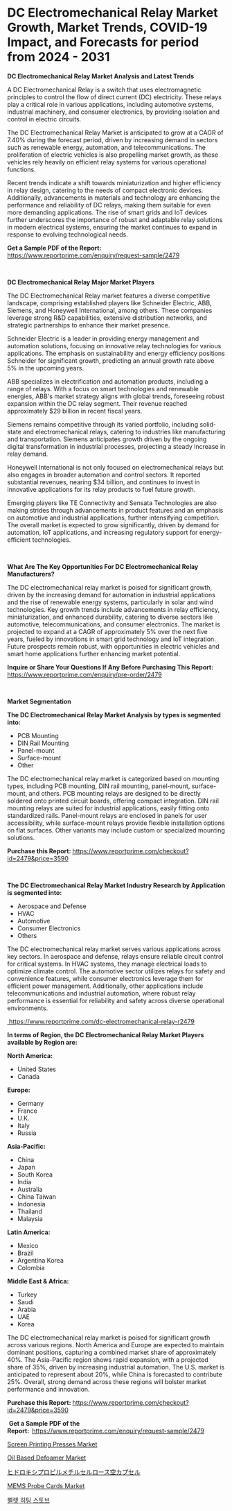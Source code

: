 <p><h1>DC Electromechanical Relay Market Growth, Market Trends, COVID-19 Impact, and Forecasts for period from 2024 - 2031</h1></p><p><strong>DC Electromechanical Relay Market Analysis and Latest Trends</strong></p>
<p><p>A DC Electromechanical Relay is a switch that uses electromagnetic principles to control the flow of direct current (DC) electricity. These relays play a critical role in various applications, including automotive systems, industrial machinery, and consumer electronics, by providing isolation and control in electric circuits. </p><p>The DC Electromechanical Relay Market is anticipated to grow at a CAGR of 7.40% during the forecast period, driven by increasing demand in sectors such as renewable energy, automation, and telecommunications. The proliferation of electric vehicles is also propelling market growth, as these vehicles rely heavily on efficient relay systems for various operational functions.</p><p>Recent trends indicate a shift towards miniaturization and higher efficiency in relay design, catering to the needs of compact electronic devices. Additionally, advancements in materials and technology are enhancing the performance and reliability of DC relays, making them suitable for even more demanding applications. The rise of smart grids and IoT devices further underscores the importance of robust and adaptable relay solutions in modern electrical systems, ensuring the market continues to expand in response to evolving technological needs.</p></p>
<p><strong>Get a Sample PDF of the Report:&nbsp;</strong> <a href="https://www.reportprime.com/enquiry/request-sample/2479">https://www.reportprime.com/enquiry/request-sample/2479</a></p>
<p>&nbsp;</p>
<p><strong>DC Electromechanical Relay Major Market Players</strong></p>
<p><p>The DC Electromechanical Relay market features a diverse competitive landscape, comprising established players like Schneider Electric, ABB, Siemens, and Honeywell International, among others. These companies leverage strong R&D capabilities, extensive distribution networks, and strategic partnerships to enhance their market presence.</p><p>Schneider Electric is a leader in providing energy management and automation solutions, focusing on innovative relay technologies for various applications. The emphasis on sustainability and energy efficiency positions Schneider for significant growth, predicting an annual growth rate above 5% in the upcoming years.</p><p>ABB specializes in electrification and automation products, including a range of relays. With a focus on smart technologies and renewable energies, ABB's market strategy aligns with global trends, foreseeing robust expansion within the DC relay segment. Their revenue reached approximately $29 billion in recent fiscal years.</p><p>Siemens remains competitive through its varied portfolio, including solid-state and electromechanical relays, catering to industries like manufacturing and transportation. Siemens anticipates growth driven by the ongoing digital transformation in industrial processes, projecting a steady increase in relay demand.</p><p>Honeywell International is not only focused on electromechanical relays but also engages in broader automation and control sectors. It reported substantial revenues, nearing $34 billion, and continues to invest in innovative applications for its relay products to fuel future growth.</p><p>Emerging players like TE Connectivity and Sensata Technologies are also making strides through advancements in product features and an emphasis on automotive and industrial applications, further intensifying competition. The overall market is expected to grow significantly, driven by demand for automation, IoT applications, and increasing regulatory support for energy-efficient technologies.</p></p>
<p>&nbsp;</p>
<p><strong>What Are The Key Opportunities For DC Electromechanical Relay Manufacturers?</strong></p>
<p><p>The DC electromechanical relay market is poised for significant growth, driven by the increasing demand for automation in industrial applications and the rise of renewable energy systems, particularly in solar and wind technologies. Key growth trends include advancements in relay efficiency, miniaturization, and enhanced durability, catering to diverse sectors like automotive, telecommunications, and consumer electronics. The market is projected to expand at a CAGR of approximately 5% over the next five years, fueled by innovations in smart grid technology and IoT integration. Future prospects remain robust, with opportunities in electric vehicles and smart home applications further enhancing market potential.</p></p>
<p><strong>Inquire or Share Your Questions If Any Before Purchasing This Report:</strong> <a href="https://www.reportprime.com/enquiry/pre-order/2479">https://www.reportprime.com/enquiry/pre-order/2479</a></p>
<p>&nbsp;</p>
<p><strong>Market Segmentation</strong></p>
<p><strong>The DC Electromechanical Relay Market Analysis by types is segmented into:</strong></p>
<p><ul><li>PCB Mounting</li><li>DIN Rail Mounting</li><li>Panel-mount</li><li>Surface-mount</li><li>Other</li></ul></p>
<p><p>The DC electromechanical relay market is categorized based on mounting types, including PCB mounting, DIN rail mounting, panel-mount, surface-mount, and others. PCB mounting relays are designed to be directly soldered onto printed circuit boards, offering compact integration. DIN rail mounting relays are suited for industrial applications, easily fitting onto standardized rails. Panel-mount relays are enclosed in panels for user accessibility, while surface-mount relays provide flexible installation options on flat surfaces. Other variants may include custom or specialized mounting solutions.</p></p>
<p><strong>Purchase this Report:&nbsp;</strong><a href="https://www.reportprime.com/checkout?id=2479&price=3590">https://www.reportprime.com/checkout?id=2479&price=3590</a></p>
<p>&nbsp;</p>
<p><strong>The DC Electromechanical Relay Market Industry Research by Application is segmented into:</strong></p>
<p><ul><li>Aerospace and Defense</li><li>HVAC</li><li>Automotive</li><li>Consumer Electronics</li><li>Others</li></ul></p>
<p><p>The DC electromechanical relay market serves various applications across key sectors. In aerospace and defense, relays ensure reliable circuit control for critical systems. In HVAC systems, they manage electrical loads to optimize climate control. The automotive sector utilizes relays for safety and convenience features, while consumer electronics leverage them for efficient power management. Additionally, other applications include telecommunications and industrial automation, where robust relay performance is essential for reliability and safety across diverse operational environments.</p></p>
<p><a href="https://www.reportprime.com/dc-electromechanical-relay-r2479">&nbsp;https://www.reportprime.com/dc-electromechanical-relay-r2479</a></p>
<p><strong>In terms of Region, the DC Electromechanical Relay Market Players available by Region are:</strong></p>
<p>
    <p> <strong> North America: </strong>
        <ul>
            <li>United States</li>
            <li>Canada</li>
        </ul>
        </p> 
    <p> <strong> Europe: </strong>
        <ul>
            <li>Germany</li>
            <li>France</li>
            <li>U.K.</li>
            <li>Italy</li>
            <li>Russia</li>
        </ul>
        </p> 
    <p> <strong> Asia-Pacific: </strong>
        <ul>
            <li>China</li>
            <li>Japan</li>
            <li>South Korea</li>
            <li>India</li>
            <li>Australia</li>
            <li>China Taiwan</li>
            <li>Indonesia</li>
            <li>Thailand</li>
            <li>Malaysia</li>
        </ul>
        </p> 
    <p> <strong> Latin America: </strong>
        <ul>
            <li>Mexico</li>
            <li>Brazil</li>
            <li>Argentina Korea</li>
            <li>Colombia</li>
        </ul>
        </p> 
    <p> <strong> Middle East & Africa: </strong>
        <ul>
            <li>Turkey</li>
            <li>Saudi</li>
            <li>Arabia</li>
            <li>UAE</li>
            <li>Korea</li>
        </ul>
    </p>
    </p>
<p><p>The DC electromechanical relay market is poised for significant growth across various regions. North America and Europe are expected to maintain dominant positions, capturing a combined market share of approximately 40%. The Asia-Pacific region shows rapid expansion, with a projected share of 35%, driven by increasing industrial automation. The U.S. market is anticipated to represent about 20%, while China is forecasted to contribute 25%. Overall, strong demand across these regions will bolster market performance and innovation.</p></p>
<p><strong>Purchase this Report: </strong><a href="https://www.reportprime.com/checkout?id=2479&price=3590">https://www.reportprime.com/checkout?id=2479&price=3590</a></p>
<p>&nbsp;<strong>Get a Sample PDF of the Report:&nbsp;&nbsp;</strong><a href="https://www.reportprime.com/enquiry/request-sample/2479">https://www.reportprime.com/enquiry/request-sample/2479</a></p>
<p><strong></strong></p>
<p><p><a href="https://www.linkedin.com/pulse/screen-printing-presses-market-indicators-size-regional-breakdown-pkwof?trackingId=scWD0561Rl%2BXRJs3qB1nYg%3D%3D">Screen Printing Presses Market</a></p><p><a href="https://issuu.com/reportprime-2/docs/oil-based-defoamer-market-size-2030_a6b726feb535c4">Oil Based Defoamer Market</a></p><p><a href="https://medium.com/@harper17bmoles/hydroxypropyl-methylcellulose-empty-capsule-d71d09513fbc">ヒドロキシプロピルメチルセルロース空カプセル</a></p><p><a href="https://github.com/mahnoor2003/Market-Research-Report-List-6/blob/main/mems-probe-cards-market.md">MEMS Probe Cards Market</a></p><p><a href="https://medium.com/@fernandotryo5lson96765/%EC%84%B8%EA%B3%84-pellet-heating-stove-market-%EC%9D%80-2024%EC%97%90%EC%84%9C-2031%EB%A1%9C-%EC%97%B0%ED%8F%89%EA%B7%A0-%EC%A6%9D%EA%B0%80%EC%9C%A8%EC%9D%84-%EB%B3%B4%EC%9D%BC-%EA%B2%83%EC%9C%BC%EB%A1%9C-%EC%98%88%EC%83%81%EB%90%A9%EB%8B%88%EB%8B%A4-e370b994d905">펠렛 히팅 스토브</a></p></p>